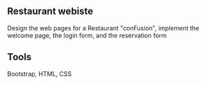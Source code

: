 ## Restaurant webiste
Design the web pages for a Restaurant "conFusion", implement the welcome page, the login form, and the reservation form

## Tools
Bootstrap, HTML, CSS
